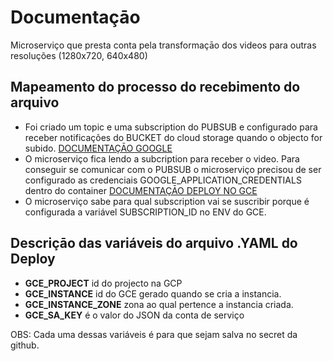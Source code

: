 # Documentaçāo

Microserviço que presta conta pela transformaçāo dos videos para outras resoluções (1280x720, 640x480) 

## Mapeamento do processo do recebimento do arquivo

- Foi criado um topic e uma subscription do PUBSUB e configurado para receber notificações do BUCKET do cloud storage quando o objecto for subido.
[DOCUMENTAÇĀO GOOGLE](https://cloud.google.com/sdk/gcloud/reference/alpha/pubsub/subscriptions/add-iam-policy-binding?hl=es_419)
- O microserviço fica lendo a subcription para receber o video. Para conseguir se comunicar com o PUBSUB o microserviço precisou de ser configurado as credenciais GOOGLE_APPLICATION_CREDENTIALS dentro do container [DOCUMENTAÇĀO DEPLOY NO GCE](https://github.com/google-github-actions/setup-gcloud/tree/master/example-workflows/gce)
- O microserviço sabe para qual subscription vai se suscribir porque é configurada a variável SUBSCRIPTION_ID no ENV do GCE.

## Descriçāo das variáveis do arquivo .YAML do Deploy


- **GCE_PROJECT** id do projecto na GCP
- **GCE_INSTANCE** id do GCE gerado quando se cria a instancia.
- **GCE_INSTANCE_ZONE** zona ao qual pertence a instancia criada.
- **GCE_SA_KEY** é o valor do JSON da conta de serviço

OBS: Cada uma dessas variáveis é para que sejam salva no secret da github.